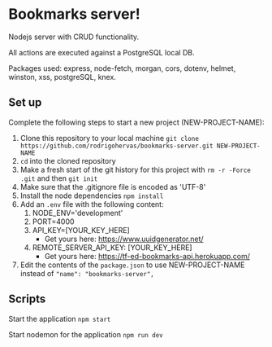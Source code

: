 # Bookmarks server!

Nodejs server with CRUD functionality.

All actions are executed against a PostgreSQL local DB.

Packages used: express, node-fetch, morgan, cors, dotenv, helmet, winston, xss, postgreSQL, knex.


## Set up

Complete the following steps to start a new project (NEW-PROJECT-NAME):

1. Clone this repository to your local machine `git clone https://github.com/rodrigohervas/bookmarks-server.git NEW-PROJECT-NAME`
2. `cd` into the cloned repository
3. Make a fresh start of the git history for this project with `rm -r -Force .git` and then `git init`
4. Make sure that the .gitignore file is encoded as 'UTF-8'
5. Install the node dependencies `npm install`
6. Add an `.env` file with the following content:
    1. NODE_ENV='development'
    2. PORT=4000
    3. API_KEY=[YOUR_KEY_HERE]
       * Get yours here: https://www.uuidgenerator.net/
    4. REMOTE_SERVER_API_KEY: [YOUR_KEY_HERE]
       * Get yours here: https://tf-ed-bookmarks-api.herokuapp.com/
7. Edit the contents of the `package.json` to use NEW-PROJECT-NAME instead of `"name": "bookmarks-server",`

## Scripts

Start the application `npm start`

Start nodemon for the application `npm run dev`
